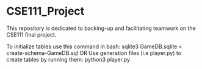 # CSE111_Project
This repository is dedicated to backing-up and facilitating teamwork on the CSE111 final project.

To initialize tables use this command in bash: sqlite3 GameDB.sqlite < create-schema-GameDB.sql 
OR
Use generation files (i.e player.py) to create tables by running them: python3 player.py


